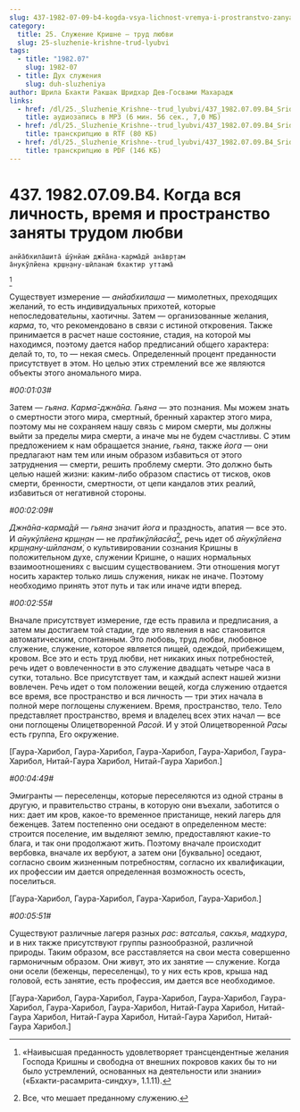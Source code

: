 ```yaml
---
slug: 437-1982-07-09-b4-kogda-vsya-lichnost-vremya-i-prostranstvo-zanyaty-trudom-lyubvi
category:
  title: 25. Служение Кришне — труд любви
  slug: 25-sluzhenie-krishne-trud-lyubvi
tags:
  - title: "1982.07"
    slug: 1982-07
  - title: Дух служения
    slug: duh-sluzheniya
author: Шрила Бхакти Ракшак Шридхар Дев-Госвами Махарадж
links:
  - href: /dl/25._Sluzhenie_Krishne--trud_lyubvi/437_1982.07.09.B4_SridharMj_Kogda_vsja_lichnost__vremja_i_prostranstvo_zanjaty_trudom_ljubvi.mp3
    title: аудиозапись в MP3 (6 мин. 56 сек., 7,0 МБ)
  - href: /dl/25._Sluzhenie_Krishne--trud_lyubvi/437_1982.07.09.B4_SridharMj_Kogda_vsja_lichnost__vremja_i_prostranstvo_zanjaty_trudom_ljubvi.rtf
    title: транскрипцию в RTF (80 КБ)
  - href: /dl/25._Sluzhenie_Krishne--trud_lyubvi/437_1982.07.09.B4_SridharMj_Kogda_vsja_lichnost__vremja_i_prostranstvo_zanjaty_trudom_ljubvi.pdf
    title: транскрипцию в PDF (146 КБ)
---
```


# 437. 1982.07.09.B4. Когда вся личность, время и пространство заняты трудом любви

    анйа̄бхила̄шита̄ ш́ӯнйам̇ джн̃а̄на-карма̄дй ана̄вр̣там
    а̄нукӯлйена кр̣ш̣н̣ану-шӣланам̇ бхактир уттама̄
[^_ftn1]

Существует измерение — *анйабхилаша* — мимолетных, преходящих желаний, то есть индивидуальных прихотей, которые непоследовательны, хаотичны. Затем — организованные желания, *карма*, то, что рекомендовано в связи с истиной откровения. Также принимается в расчет наше состояние, стадия, на которой мы находимся, поэтому дается набор предписаний общего характера: делай то, то, то — некая смесь. Определенный процент преданности присутствует в этом. Но целью этих стремлений все же являются объекты этого аномального мира.

*#00:01:03#*

Затем — *гьяна*. *Карма̄-джн̃а̄на. Гьяна* — это познания. Мы можем знать о смертности этого мира, смертный, бренный характер этого мира, поэтому мы не сохраняем нашу связь с миром смерти, мы должны выйти за пределы мира смерти, а иначе мы не будем счастливы. С этим предложением к нам обращается знание, *гьяна*, также *йога* — они предлагают нам тем или иным образом избавиться от этого затруднения — смерти, решить проблему смерти. Это должно быть целью нашей жизни: каким-либо образом спастись от тисков, оков смерти, бренности, смертности, от цепи кандалов этих реалий, избавиться от негативной стороны.

*#00:02:09#*

*Джн̃а̄на-карма̄дй* — *гьяна* значит *йога* и праздность, апатия — все это. И *а̄нукӯлйена кр̣ш̣н̣ан* — не *пра̄тикӯлйасйа*[^_ftn2], речь идет об *а̄нукӯлйена кр̣ш̣н̣ану-шӣланам̇*, о культивировании сознания Кришны в положительном духе, служении Кришне, о наших нормальных взаимоотношениях с высшим существованием. Эти отношения могут носить характер только лишь служения, никак не иначе. Поэтому необходимо принять этот путь и так или иначе идти вперед.

*#00:02:55#*

Вначале присутствует измерение, где есть правила и предписания, а затем мы достигаем той стадии, где это явления в нас становится автоматическим, спонтанным. Это любовь, труд любви, любовное служение, служение, которое является пищей, одеждой, прибежищем, кровом. Все это и есть труд любви, нет никаких иных потребностей, речь идет о вовлеченности в это служение двадцать четыре часа в сутки, тотально. Все присутствует там, и каждый аспект нашей жизни вовлечен. Речь идет о том положении вещей, когда служению отдается все время, все пространство и вся личность — три этих начала в полной мере поглощены служением. Время, пространство, тело. Тело представляет пространство, время и владелец всех этих начал — все они поглощены Олицетворенной *Расой*. И у этой Олицетворенной *Расы* есть группа, Его окружение.

[Гаура-Харибол, Гаура-Харибол, Гаура-Харибол, Гаура-Харибол, Гаура-Харибол, Нитай-Гаура Харибол, Нитай-Гаура Харибол.]

*#00:04:49#*

Эмигранты — переселенцы, которые переселяются из одной страны в другую, и правительство страны, в которую они въехали, заботится о них: дает им кров, какое-то временное пристанище, некий лагерь для беженцев. Затем постепенно они оседают в определенном месте: строится поселение, им выделяют землю, предоставляют какие-то блага, и так они продолжают жить. Поэтому вначале происходит вербовка, вначале их вербуют, а затем они [буквально] оседают, согласно своим жизненным потребностям, согласно их квалификации, их профессии им дается определенная возможность осесть, поселиться.

[Гаура-Харибол, Гаура-Харибол, Гаура-Харибол, Гаура-Харибол.]

*#00:05:51#*

Существуют различные лагеря разных *рас*: *ватсалья*, *сакхья*, *мадхура*, и в них также присутствуют группы разнообразной, различной природы. Таким образом, все расставляется на свои места совершенно гармоничным образом. Они живут, это их занятие — служение. Когда они осели (беженцы, переселенцы), то у них есть кров, крыша над головой, есть занятие, есть профессия, им дается все необходимое.

[Гаура-Харибол, Гаура-Харибол, Гаура-Харибол, Гаура-Харибол, Гаура-Харибол, Гаура-Харибол, Гаура-Харибол, Нитай-Гаура Харибол, Нитай-Гаура Харибол, Нитай-Гаура Харибол, Нитай-Гаура Харибол, Нитай-Гаура Харибол.]



[^_ftn1]: «Наивысшая преданность удовлетворяет трансцендентные желания Господа Кришны и свободна от внешних покровов каких бы то ни было устремлений, основанных на деятельности или знании» («Бхакти-расамрита-синдху», 1.1.11).

[^_ftn2]: Все, что мешает преданному служению.

